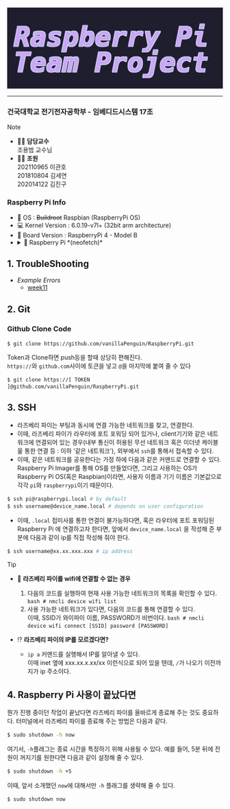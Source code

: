 ![RaspberryPiProject](./assets/raspberrypi.jpg)

------
### 건국대학교 전기전자공학부 - 임베디드시스템 17조
> [!NOTE]
> * 🧑‍🏫 **담당교수**  
>   조용범 교수님
> * 👨‍💻 **조원**  
>   202110965 이관호  
>   201810804 김세연  
>   202014122 김진구

### Raspberry Pi Info
- 🔭 OS : ~~Buildroot~~ Raspbian (RaspberryPi OS)  
- 💻 Kernel Version : 6.0.19-v7l+ (32bit arm architecture)  
- 🌱 Board Version : RaspberryPi 4 - Model B    
-   <details>
      <summary>🍓 Raspberry Pi *(neofetch)*</summary>
      <picture>
        <source media="(prefers-color-scheme: dark)" srcset="./assets/rasp-neofetch-dark.png">
        <source media="(prefers-color-scheme: light)" srcset="./assets/rasp-neofetch-light.png">
        <img alt="Raspberry pi neofetch" src="./assets/rasp-neofetch-dark.png">
      </picture>
    </details>

## 1. TroubleShooting
* *Example Errors*
	* [week11](./SourceCode/week11/README.md)

## 2. Git

### Github Clone Code
```
$ git clone https://github.com/vanillaPenguin/RaspberryPi.git
```
Token과 Clone하면 push등을 할때 상당히 편해진다.  
`https://`와 `github.com`사이에 토큰을 넣고 `@`을 마지막에 붙여 줄 수 있다
```
$ git clone https://[ TOKEN ]@github.com/vanillaPenguin/RaspberryPi.git
``` 

## 3. SSH
* 라즈베리 파이는 부팅과 동시에 연결 가능한 네트워크를 찾고, 연결한다.
* 이때, 라즈베리 파이가 라우터에 포트 포워딩 되어 있거나, client기기와 같은 네트워크에 연결되어 있는 경우(내부 통신이 허용된 무선 네트워크 혹은 이더넷 케이블읉 통한 연결 등 : 이하 '같은 네트워크'), 외부에서 `ssh`를 통해서 접속할 수 있다.
* 이때, 같은 네트워크를 공유한다는 가정 하에 다음과 같은 커맨드로 연결할 수 있다. Raspberry Pi Imager를 통해 OS를 만들었다면, 그리고 사용하는 OS가 Raspberry Pi OS(혹은 Raspbian)이라면, 사용자 이름과 기기 이름은 기본값으로 각각 `pi`와 `raspberrypi`이기 때문이다. 

```bash
$ ssh pi@raspberrypi.local # by default
$ ssh username@device_name.local # depends on user configuration
```

* 이때, `.local` 접미사를 통한 연결이 불가능하다면, 혹은 라우터에 포트 포워딩된 Raspberry Pi 에 연결하고자 한다면, 앞에서 `device_name.local` 을 작성해 준 부분에 다음과 같이 ip를 직접 작성해 줘야 한다.

```bash
$ ssh username@xx.xx.xxx.xxx # ip address 
```

> [!TIP]
> * 🍓 **라즈베리 파이를 wifi에 연결할 수 없는 경우**
> 	1. 다음의 코드를 실행하여 현재 사용 가능한 네트워크의 목록을 확인할 수 있다.
>    		```bash
>    		# nmcli device wifi list
>    		```
> 	2. 사용 가능한 네트워크가 있다면, 다음의 코드를 통해 연결할 수 있다.  
> 		이때, SSID가 와이파이 이름, PASSWORD가 비번이다.
>   		```bash
>    		# nmcli device wifi connect [SSID] password [PASSWORD]
>    		```
>
> * ⁉️ **라즈베리 파이의 IP를 모르겠다면?**
> 	* `ip a` 커맨드를 실행해서 IP를 알아낼 수 있다.  
>   	이때 inet 옆에 xxx.xx.x.xx/xx 이런식으로 되어 있을 텐데, `/`가 나오기 이전까지가 ip 주소이다.

## 4. Raspberry Pi 사용이 끝났다면
뭔가 진행 중이던 작업이 끝났다면 라즈베리 파이를 올바르게 종료해 주는 것도 중요하다. 터미널에서 라즈베리 파이를 종료해 주는 방법은 다음과 같다.  

```bash
$ sudo shutdown -h now
```

여기서, `-h`플래그는 종료 시간을 특정하기 위해 사용될 수 있다. 예를 들어, 5분 뒤에 전원이 꺼지기를 원한다면 다음과 같이 설정해 줄 수 있다.

```bash
$ sudo shutdown -h +5
```

이때, 앞서 소개했던 `now`에 대해서만 `-h` 플래그를 생략해 줄 수 있다.

```bash
$ sudo shutdown now
```

